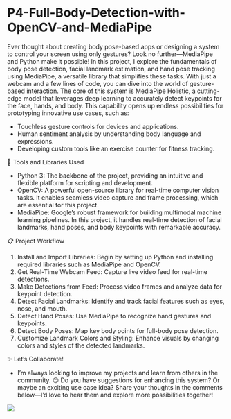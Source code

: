 # P4-Full-Body-Detection-with-OpenCV-and-MediaPipe

Ever thought about creating body pose-based apps or designing a system to control your screen using only gestures? Look no further—MediaPipe and Python make it possible!
In this project, I explore the fundamentals of body pose detection, facial landmark estimation, and hand pose tracking using MediaPipe, a versatile library that simplifies these tasks. With just a webcam and a few lines of code, you can dive into the world of gesture-based interaction.
The core of this system is MediaPipe Holistic, a cutting-edge model that leverages deep learning to accurately detect keypoints for the face, hands, and body. This capability opens up endless possibilities for prototyping innovative use cases, such as:

- Touchless gesture controls for devices and applications.
- Human sentiment analysis by understanding body language and expressions.
- Developing custom tools like an exercise counter for fitness tracking.

🔧 Tools and Libraries Used
- Python 3: The backbone of the project, providing an intuitive and flexible platform for scripting and development.
- OpenCV: A powerful open-source library for real-time computer vision tasks. It enables seamless video capture and frame processing, which are essential for this project.
- MediaPipe: Google’s robust framework for building multimodal machine learning pipelines. In this project, it handles real-time detection of facial landmarks, hand poses, and body keypoints with remarkable accuracy.

📋 Project Workflow
1. Install and Import Libraries: Begin by setting up Python and installing required libraries such as MediaPipe and OpenCV.
2. Get Real-Time Webcam Feed: Capture live video feed for real-time detections.
3. Make Detections from Feed: Process video frames and analyze data for keypoint detection.
4. Detect Facial Landmarks: Identify and track facial features such as eyes, nose, and mouth.
5. Detect Hand Poses: Use MediaPipe to recognize hand gestures and keypoints.
6. Detect Body Poses: Map key body points for full-body pose detection.
7. Customize Landmark Colors and Styling: Enhance visuals by changing colors and styles of the detected landmarks.

✨ Let’s Collaborate!
- I’m always looking to improve my projects and learn from others in the community. 😊
Do you have suggestions for enhancing this system? Or maybe an exciting use case idea? Share your thoughts in the comments below—I’d love to hear them and explore more possibilities together!

<img src="https://github.com/iamramzan/P7-Full-Body-Detection-with-OpenCV-and-MediaPipe/blob/main/Full%20Body%20Detection.png">

